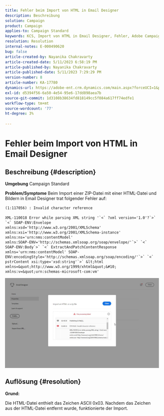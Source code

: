 ```yaml
---
title: Fehler beim Import von HTML in Email Designer
description: Beschreibung
solution: Campaign
product: Campaign
applies-to: Campaign Standard
keywords: KCS, Import von HTML in Email Designer, Fehler, Adobe Campaign Standard
resolution: Resolution
internal-notes: E-000490620
bug: false
article-created-by: Nayanika Chakravarty
article-created-date: 5/11/2023 6:58:19 PM
article-published-by: Nayanika Chakravarty
article-published-date: 5/11/2023 7:29:29 PM
version-number: 8
article-number: KA-17780
dynamics-url: https://adobe-ent.crm.dynamics.com/main.aspx?forceUCI=1&pagetype=entityrecord&etn=knowledgearticle&id=1a9c45c9-2df0-ed11-8849-6045bd006239
exl-id: d5394f56-6a50-4e54-95e6-17dd898aea7b
source-git-commit: 1d3108b38634fd818149cc5f084a617ff74edfe1
workflow-type: tm+mt
source-wordcount: '77'
ht-degree: 3%

---
```


# Fehler beim Import von HTML in Email Designer

## Beschreibung {#description}

<b>Umgebung</b>
Campaign Standard


<b>Problem/Symptome</b>
Beim Import einer ZIP-Datei mit einer HTML-Datei und Bildern in Email Designer trat folgender Fehler auf:


```
(1:117056) : Invalid character reference

XML-110018 Error while parsing XML string '`<` ?xml version='1.0'?`>` `<` SOAP-ENV:Envelope 
xmlns:xsd='http://www.w3.org/2001/XMLSchema' 
xmlns:xsi='http://www.w3.org/2001/XMLSchema-instance' 
xmlns:ns='urn:nms:contentModel' 
xmlns:SOAP-ENV='http://schemas.xmlsoap.org/soap/envelope/'`>` `<` SOAP-ENV:Body`>` `<` ExtractAndPatchContentResponse 
xmlns='urn:nms:contentModel' SOAP-ENV:encodingStyle='http://schemas.xmlsoap.org/soap/encoding/'`>` `<` pstrContent xsi:type='xsd:string'`>` &lt;html xmlns=&quot;http://www.w3.org/1999/xhtml&quot;&#10; 
xmlns:v=&quot;urn:schemas-microsoft-com:vm'
```


![](assets/___1d9c45c9-2df0-ed11-8849-6045bd006239___.jpeg)


## Auflösung {#resolution}


<b>Grund:</b>

Die HTML-Datei enthielt das Zeichen ASCII 0x03. Nachdem das Zeichen aus der HTML-Datei entfernt wurde, funktionierte der Import.
